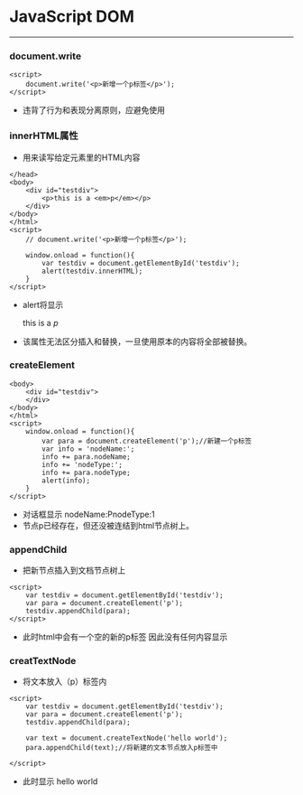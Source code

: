 # JavaScript DOM
---
### document.write
```
<script>
    document.write('<p>新增一个p标签</p>');
</script>
```
- 违背了行为和表现分离原则，应避免使用
### innerHTML属性
- 用来读写给定元素里的HTML内容
```
</head>
<body>
    <div id="testdiv">
        <p>this is a <em>p</em></p>
    </div>
</body>
</html>
<script>
    // document.write('<p>新增一个p标签</p>');

    window.onload = function(){
        var testdiv = document.getElementById('testdiv');
        alert(testdiv.innerHTML);
    }
</script>
```
- alert将显示 <p>this is a <em>p</em></p>
- 该属性无法区分插入和替换，一旦使用原本的内容将全部被替换。
### createElement
```
<body>
    <div id="testdiv">
    </div>
</body>
</html>
<script>
    window.onload = function(){
        var para = document.createElement('p');//新建一个p标签
        var info = 'nodeName:';
        info += para.nodeName;
        info += 'nodeType:';
        info += para.nodeType;
        alert(info);
    }
</script>
```
- 对话框显示 nodeName:PnodeType:1
- 节点p已经存在，但还没被连结到html节点树上。
### appendChild
- 把新节点插入到文档节点树上
```
<script>
    var testdiv = document.getElementById('testdiv');
    var para = document.createElement('p');
    testdiv.appendChild(para);
</script>
```
- 此时html中会有一个空的新的p标签 因此没有任何内容显示
### creatTextNode
- 将文本放入（p）标签内
```
<script>
    var testdiv = document.getElementById('testdiv');
    var para = document.createElement('p');
    testdiv.appendChild(para);

    var text = document.createTextNode('hello world');
    para.appendChild(text);//将新建的文本节点放入p标签中

</script>
```
- 此时显示 hello world